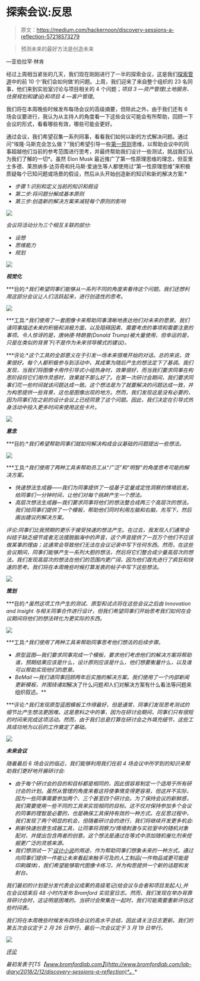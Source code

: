 # 探索会议:反思

> 原文：<https://medium.com/hackernoon/discovery-sessions-a-reflection-57218573279>

> 预测未来的最好方法是创造未来

—亚伯拉罕·林肯

经过上周相当紧张的几天，我们现在刚刚进行了一半的探索会议，这是我们[探索管道](https://trello.com/b/DUUozEVO/bromford-exploration-pipeline)中的前 10 个‘我们会如何做’的问题。上周，我们迎来了来自整个组织的 23 名同事，他们来到实验室讨论与项目相关的 4 个问题；*项目 3 —资产管理(土地服务、住房规划和建设)*和*项目 4 —客户管理*。

我们将在本周晚些时候发布每场会议的高级摘要，但除此之外，由于我们还有 6 场会议要进行，我认为从主持人的角度看一下这些会议可能会有所帮助，回顾一下会议的形式，看看哪些有效，哪些可能会更好。

通过会议，我们希望召集一系列同事，看看我们如何以新的方式解决问题。通过问“埃隆·马斯克会怎么做？”我们希望引导一些[第一原则](/the-mission/first-principles-and-the-art-of-thinking-like-elon-musk-98658bb36569)思维，以帮助会议中的同事超越他们当前的参考范围进行思考，并最终帮助我们设计一些测试，挑战我们认为我们了解的一切*。虽然 Elon Musk 最近推广了第一性原理思维的理念，但亚里士多德、莱昂纳多·达芬奇和托马斯·爱迪生等人都使用过“第一性原理思维”来积极质疑每个已知问题或场景的假设，然后从头开始创造新的知识和新的解决方案:*

*   *步骤 1:识别和定义当前的知识和假设*
*   *第二步:将问题分解成基本原则*
*   *第三步:创造新的解决方案来减轻每个原则的影响*

*![](img/b10e742e1066884cc01a6825517d7584.png)*

*会议将活动分为三个相互关联的部分:*

*   *设想*
*   *思维能力*
*   *规划*

*![](img/0753d0bd6f0fc0490865e5847ec5304a.png)*

***视觉化***

***目的:**我们希望同事们能够从一系列不同的角度来看待这个问题。我们还想利用这部分会议让人们活跃起来，进行创造性的思考。*

*![](img/eeb9996e1f78b1f02ad08691a3b15ea0.png)*

***工具:**我们使用了一套图像卡来帮助同事清晰地表达他们对未来的愿景。我们请同事描述未来的积极和消极方面，以及阻碍因素、需要考虑的事项和需要注意的事项。令人惊讶的是，唐纳德·特朗普(Donald Trump)被大量使用，但幸运的是，只是在类似的背景下(不是作为未来领导模式的建议)。*

***评论:**这个工具的全部意义在于引发一场本来很难开始的对话。总的来说，效果很好。每个人都积极参与到活动中，其成果为随后产生的想法定下了基调。我们发现，当我们将图像卡用作引导式小组热身时，效果很好，而当我们要求同事在构思阶段将它们用作灵感时，效果就不那么好了。在第一次研讨会期间，我们要求同事们花一些时间就该问题达成一致。这个想法是为了就要解决的问题达成一致，并为构思提供一些背景，这也是图像出现的地方。然而，我们发现这是没有必要的，因为同事们在之前的设计会议上已经同意了这个问题。因此，我们决定在引导式热身活动中投入更多时间来使用这些卡片。*

*![](img/3c8dfe1ed1fa03180326a5a6c636054c.png)*

***意念***

***目的:**我们希望帮助同事们就如何解决构成会议基础的问题提出一些想法。*

*![](img/e30d4059d506fb054ca68b0650f4946f.png)*

***工具:**我们使用了两种工具来帮助员工从“广泛”和“明智”的角度思考可能的解决方案。*

*   *快速想法生成器——我们为同事提供了一组基于定量或定性洞察的情境启发。给同事们一分钟时间，让他们对每个挑衅产生一个想法。*
*   *高层次想法生成器—我们要求同事将他们的想法整合成两三个高层次的想法。我们给同事们提供了一个模板，帮助他们同时利用左脑和右脑，先写下，然后画出建议的解决方案。*

*评论:同事们比我预期的更乐于接受快速的想法产生。在过去，我发现人们通常会纠结于缺乏细节或者无法摆脱脑海中的声音，这个声音提供了一百万个他们不应该做某事的理由；这通常会导致他们无法在会议记录中写下任何东西。然而，在这些会议期间，同事们能够产生一系列大胆的想法，然后将它们整合成少量高层次的想法。我们发现高层次的想法在他们的范围内更广阔，因为他们首先进行了疯狂和快速的思考。我们将在本周晚些时候打算发表的帖子中写下这些想法。*

*![](img/2aa0c0456b54f6cfc6adc8d8888337e3.png)*

***策划***

***目的:**虽然这项工作产生的测试、原型和试点将在这些会议之后由 Innovation and Insight 与相关同事合作进行设计，但我们希望同事们开始思考我们如何在会议期间将他们的想法转化为更实际的东西。*

*![](img/ec82defdfccab939c261c37094b88bbd.png)*

***工具:**我们使用了两种工具来帮助同事思考他们想法的后续步骤。*

*   *原型蓝图—我们要求同事完成一个模板，要求他们考虑他们的解决方案将帮助谁，预期结果应该是什么，设计原则应该是什么，他们想要衡量什么，以及谁可以帮助实现他们的愿景。*
*   *BeMail —我们请同事回顾两年后实施的解决方案。我们使用了一个内部新闻更新模板，并围绕诸如*解决了什么问题*和*人们对解决方案有什么看法等问题来组织叙述。**

***评论:**我们发现原型蓝图模板工作得最好，但是通常，同事们发现思考测试的细节比产生想法更困难。这是意料之中的事，因为在研讨会期间，同事们只有很短的时间来完成这项活动。然而，由于我们总是打算在研讨会之外填充细节，这些工具成功地为以后的工作奠定了基础。*

*![](img/3bf4eff5e9cc440f784e20c4765f6616.png)*

***未来会议***

*随着最后 6 场会议的临近，我们能够利用我们在前 4 场会议中所学到的知识来帮助我们更好地开展研讨会:*

*   *由于每个研讨会的目的和目标都是相同的，因此很容易制定一个适用于所有研讨会的计划。虽然从管理的角度来看这将使事情变得更容易，但这并不实际，因为一些同事需要参加两个、三个甚至四个研讨会。为了保持会议的新鲜感，我们需要使用一些不同的工具来实现相同的目标。这不仅对保持参加多个会议的同事的理智是必要的，也是确保工具保持有效的一种方式。在反思过程中，我们发现了两个明显的机会，但随着研讨会的进行，我们将继续开发更多机会:*
*   *刷新快速创意生成器工具，让同事将洞察力/情境刺激与实验室中的随机对象配对，并提出包含两者的创意。这个想法是通过在等式中添加随机催化剂来挖掘更广泛的灵感来源。*
*   *我们想测试一下'[设计小说](https://simonpenny.wordpress.com/2017/06/25/speculative-prototyping/)的用途，作为帮助同事们想象未来的一种方式。通过向同事们提供一件能让未来看起来触手可及的人工制品(一件物品或更可能是印刷媒体)，我们希望能够取代图像卡练习，并为构思提供一个新的话题和发射台。*

*我们最初的计划是分发代表会议成果的高级笔记(给会议与会者和项目发起人),并在会议结束后 48 小时内发布 Bromford 实验室日志。然而，我们发现在举办背靠背研讨会时，这证明是困难的。当研讨会聚集在一起时，我们可能需要重新评估这些时间表。*

*我们将在本周晚些时候发布四场会议的高水平总结，因此请关注日志更新。我们的第五次会议定于 2 月 26 日举行，最后一次会议定于 3 月 19 日举行。*

*![](img/9436f2f2ab8a35512d8e013e7704d64c.png)*

*[评论](http://www.bromfordlab.com/lab-diary/2018/2/12/discovery-sessions-a-reflection#comments-outer-wrapper)*

**最初发表于*[T5【www.bromfordlab.com】](http://www.bromfordlab.com/lab-diary/2018/2/12/discovery-sessions-a-reflection)*。**